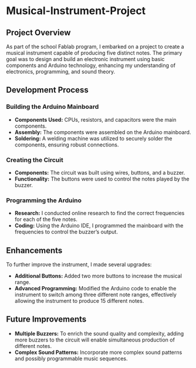 # Musical-Instrument-Project

## Project Overview
As part of the school Fablab program, I embarked on a project to create a musical instrument capable of producing five distinct notes. The primary goal was to design and build an electronic instrument using basic components and Arduino technology, enhancing my understanding of electronics, programming, and sound theory.

## Development Process
### Building the Arduino Mainboard
- **Components Used:** CPUs, resistors, and capacitors were the main components.
- **Assembly:** The components were assembled on the Arduino mainboard.
- **Soldering:** A welding machine was utilized to securely solder the components, ensuring robust connections.

### Creating the Circuit
- **Components:** The circuit was built using wires, buttons, and a buzzer.
- **Functionality:** The buttons were used to control the notes played by the buzzer.

### Programming the Arduino
- **Research:** I conducted online research to find the correct frequencies for each of the five notes.
- **Coding:** Using the Arduino IDE, I programmed the mainboard with the frequencies to control the buzzer’s output.

## Enhancements
To further improve the instrument, I made several upgrades:
- **Additional Buttons:** Added two more buttons to increase the musical range.
- **Advanced Programming:** Modified the Arduino code to enable the instrument to switch among three different note ranges, effectively allowing the instrument to produce 15 different notes.

## Future Improvements
- **Multiple Buzzers:** To enrich the sound quality and complexity, adding more buzzers to the circuit will enable simultaneous production of different notes.
- **Complex Sound Patterns:** Incorporate more complex sound patterns and possibly programmable music sequences.
